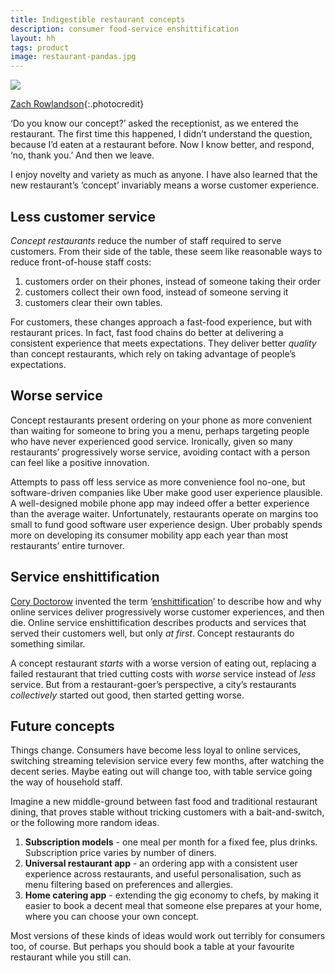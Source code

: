 ```yaml
---
title: Indigestible restaurant concepts
description: consumer food-service enshittification
layout: hh
tags: product
image: restaurant-pandas.jpg
---
```


![](restaurant-pandas.jpg)

[Zach Rowlandson](https://unsplash.com/photos/JANnAEcRLio){:.photocredit}

‘Do you know our concept?’ asked the receptionist, as we entered the restaurant.
The first time this happened, I didn’t understand the question, because I’d eaten at a restaurant before.
Now I know better, and respond, ‘no, thank you.’
And then we leave.

I enjoy novelty and variety as much as anyone.
I have also learned that the new restaurant’s ‘concept’ invariably means a worse customer experience.

## Less customer service

_Concept restaurants_ reduce the number of staff required to serve customers.
From their side of the table, these seem like reasonable ways to reduce front-of-house staff costs:

1. customers order on their phones, instead of someone taking their order
2. customers collect their own food, instead of someone serving it
3. customers clear their own tables.

For customers, these changes approach a fast-food experience, but with restaurant prices.
In fact, fast food chains do better at delivering a consistent experience that meets expectations.
They deliver better _quality_ than concept restaurants,
which rely on taking advantage of people’s expectations.

## Worse service

Concept restaurants present ordering on your phone as more convenient than waiting for someone to bring you a menu,
perhaps targeting people who have never experienced good service.
Ironically, given so many restaurants’ progressively worse service,
avoiding contact with a person can feel like a positive innovation.

Attempts to pass off less service as more convenience fool no-one,
but software-driven companies like Uber make good user experience plausible.
A well-designed mobile phone app may indeed offer a better experience than the average waiter.
Unfortunately, restaurants operate on margins too small to fund good software user experience design.
Uber probably spends more on developing its consumer mobility app each year than most restaurants’ entire turnover.

## Service enshittification

[Cory Doctorow](https://en.wikipedia.org/wiki/Cory_Doctorow) invented the term 
‘[enshittification](https://en.wikipedia.org/wiki/Enshittification)’
to describe how and why online services deliver progressively worse customer experiences, and then die.
Online service enshittification describes products and services that served their customers well,
but only _at first_.
Concept restaurants do something similar.

A concept restaurant _starts_ with a worse version of eating out,
replacing a failed restaurant that tried cutting costs with _worse_ service instead of _less_ service.
But from a restaurant-goer’s perspective, a city’s restaurants _collectively_ started out good,
then started getting worse.

## Future concepts

Things change.
Consumers have become less loyal to online services, 
switching streaming television service every few months, after watching the decent series.
Maybe eating out will change too, with table service going the way of household staff.

Imagine a new middle-ground between fast food and traditional restaurant dining,
that proves stable without tricking customers with a bait-and-switch,
or the following more random ideas.

1. **Subscription models** - one meal per month for a fixed fee, plus drinks. Subscription price varies by number of diners.
2. **Universal restaurant app** - an ordering app with a consistent user experience across restaurants, and useful personalisation, such as menu filtering based on preferences and allergies.
3. **Home catering app** - extending the gig economy to chefs, by making it easier to book a decent meal that someone else prepares at your home, where you can choose your own concept.

Most versions of these kinds of ideas would work out terribly for consumers too, of course.
But perhaps you should book a table at your favourite restaurant while you still can.
